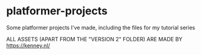 # platformer-projects
Some platformer projects I've made, including the files for my tutorial series

ALL ASSETS (APART FROM THE "VERSION 2" FOLDER) ARE MADE BY https://kenney.nl/
